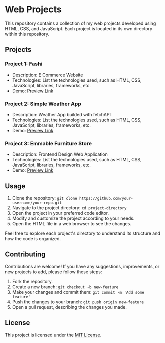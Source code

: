 # Web Projects

This repository contains a collection of my web projects developed using HTML, CSS, and JavaScript. Each project is located in its own directory within this repository.

## Projects

### Project 1: Fashi 

- Description: E Commerce Website
- Technologies: List the technologies used, such as HTML, CSS, JavaScript, libraries, frameworks, etc.
- Demo: [Preview Link](https://fashi-webprojects.netlify.app)

### Project 2: Simple Weather App

- Description: Weather App builded with fetchAPI
- Technologies: List the technologies used, such as HTML, CSS, JavaScript, libraries, frameworks, etc.
- Demo: [Preview Link](https://64cb5184bf137947dad58ad7--classy-heliotrope-b3d48f.netlify.app)

### Project 3: Emmable Furniture Store

- Description: Frontend Design Web Application
- Technologies: List the technologies used, such as HTML, CSS, JavaScript, libraries, frameworks, etc.
- Demo: [Preview Link](https://emmablefurnitureshop.netlify.app/)


## Usage

1. Clone the repository: `git clone https://github.com/your-username/your-repo.git`
2. Navigate to the project directory: `cd project-directory`
3. Open the project in your preferred code editor.
4. Modify and customize the project according to your needs.
5. Open the HTML file in a web browser to see the changes.

Feel free to explore each project's directory to understand its structure and how the code is organized.

## Contributing

Contributions are welcome! If you have any suggestions, improvements, or new projects to add, please follow these steps:

1. Fork the repository.
2. Create a new branch: `git checkout -b new-feature`
3. Make your changes and commit them: `git commit -m 'Add some feature'`
4. Push the changes to your branch: `git push origin new-feature`
5. Open a pull request, describing the changes you made.

## License

This project is licensed under the [MIT License](LICENSE).
